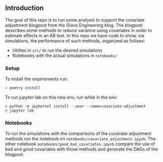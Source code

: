 ## Introduction

The goal of this repo is to run some analysis to support the covariate adjustment blogpost from the Glovo Engineering blog. The blogpost describes some methods to reduce variance using covariates in order to estimate effects in an AB test. In this repo we have code to show, via simulations, the performance of such methods, organized as follows:
* Utilites in `src/` to run the desired simulations
* Notebooks with the actual simulations in `notebooks/`


### Setup
To install the requirements run:

```bash
> poetry install
```

To run jupyter-lab on this new env, run while in the env:
```
> python -m ipykernel install --user --name=covariate-adjustment
> jupyter lab
```


### Notebooks

To run the simulations with the comparisons of the covariate adjustment methods 
run the notebook on `notebooks/covariate_adjustment.ipynb`. The other notebook 
`notebooks/good_bad_covariates.ipynb` compare the use of bad and good covariates with 
those methods and generate the DAGs of the blogpost.
